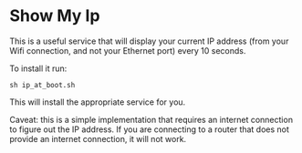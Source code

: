 # Show My Ip 

This is a useful service that will display your current IP address (from your Wifi connection, and not your Ethernet port) every 10 seconds. 

To install it run:

`sh ip_at_boot.sh`

This will install the appropriate service for you.

Caveat:
this is a simple implementation that requires an internet connection to figure out the IP address. If you are connecting to a router that does not provide an internet connection, it will not work.
